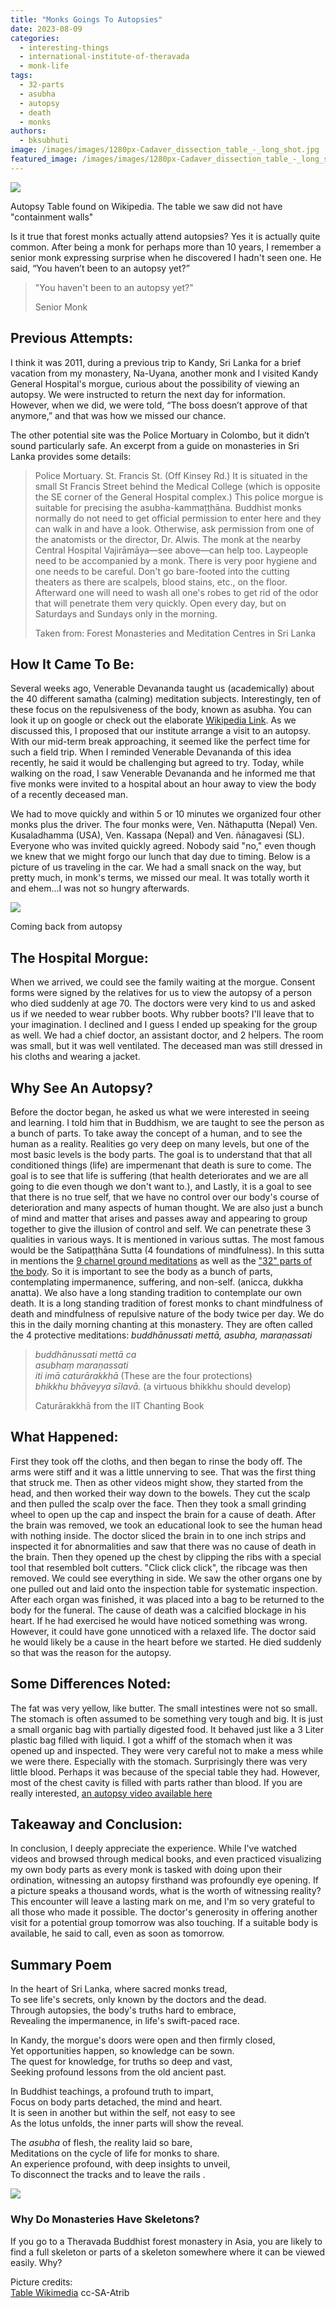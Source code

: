 ```yaml
---
title: "Monks Goings To Autopsies"
date: 2023-08-09
categories: 
  - interesting-things
  - international-institute-of-theravada
  - monk-life
tags: 
  - 32-parts
  - asubha
  - autopsy
  - death
  - monks
authors: 
  - bksubhuti
image: /images/images/1280px-Cadaver_dissection_table_-_long_shot.jpg
featured_image: /images/images/1280px-Cadaver_dissection_table_-_long_shot.jpg
---
```


![](/images/1280px-Cadaver_dissection_table_-_long_shot-1024x710.jpg)

Autopsy Table found on Wikipedia. The table we saw did not have "containment walls"

Is it true that forest monks actually attend autopsies? Yes it is actually quite common. After being a monk for perhaps more than 10 years, I remember a senior monk expressing surprise when he discovered I hadn't seen one. He said, “You haven’t been to an autopsy yet?”

> "You haven't been to an autopsy yet?"
> 
> Senior Monk

## Previous Attempts:

I think it was 2011, during a previous trip to Kandy, Sri Lanka for a brief vacation from my monastery, Na-Uyana, another monk and I visited Kandy General Hospital's morgue, curious about the possibility of viewing an autopsy. We were instructed to return the next day for information. However, when we did, we were told, “The boss doesn’t approve of that anymore,” and that was how we missed our chance.

The other potential site was the Police Mortuary in Colombo, but it didn’t sound particularly safe. An excerpt from a guide on monasteries in Sri Lanka provides some details:

> Police Mortuary. St. Francis St. (Off Kinsey Rd.) It is situated in the small St Francis Street behind the Medical College (which is opposite the SE corner of the General Hospital complex.) This police morgue is suitable for precising the asubha-kammaṭṭhāna. Buddhist monks normally do not need to get official permission to enter here and they can walk in and have a look. Otherwise, ask permission from one of the anatomists or the director, Dr. Alwis. The monk at the nearby Central Hospital Vajirāmāya—see above—can help too. Laypeople need to be accompanied by a monk. There is very poor hygiene and one needs to be careful. Don't go bare-footed into the cutting theaters as there are scalpels, blood stains, etc., on the floor. Afterward one will need to wash all one's robes to get rid of the odor that will penetrate them very quickly. Open every day, but on Saturdays and Sundays only in the morning.
> 
> Taken from: Forest Monasteries and Meditation Centres in Sri Lanka

## How It Came To Be:

Several weeks ago, Venerable Devananda taught us (academically) about the 40 different samatha (calming) meditation subjects. Interestingly, ten of these focus on the repulsiveness of the body, known as asubha. You can look it up on google or check out the elaborate [Wikipedia Link](https://en.wikipedia.org/wiki/Patikulamanasikara). As we discussed this, I proposed that our institute arrange a visit to an autopsy. With our mid-term break approaching, it seemed like the perfect time for such a field trip. When I reminded Venerable Devananda of this idea recently, he said it would be challenging but agreed to try. Today, while walking on the road, I saw Venerable Devananda and he informed me that five monks were invited to a hospital about an hour away to view the body of a recently deceased man.

We had to move quickly and within 5 or 10 minutes we organized four other monks plus the driver. The four monks were, Ven. Nāthaputta (Nepal) Ven. Kusaladhamma (USA), Ven. Kassapa (Nepal) and Ven. ñānagavesi (SL). Everyone who was invited quickly agreed. Nobody said "no," even though we knew that we might forgo our lunch that day due to timing. Below is a picture of us traveling in the car. We had a small snack on the way, but pretty much, in monk's terms, we missed our meal. It was totally worth it and ehem...I was not so hungry afterwards.

![](/images/coming_back_autopsy-1024x472.jpg)

Coming back from autopsy

## The Hospital Morgue:

When we arrived, we could see the family waiting at the morgue. Consent forms were signed by the relatives for us to view the autopsy of a person who died suddenly at age 70. The doctors were very kind to us and asked us if we needed to wear rubber boots. Why rubber boots? I'll leave that to your imagination. I declined and I guess I ended up speaking for the group as well. We had a chief doctor, an assistant doctor, and 2 helpers. The room was small, but it was well ventilated. The deceased man was still dressed in his cloths and wearing a jacket.

## Why See An Autopsy?

Before the doctor began, he asked us what we were interested in seeing and learning. I told him that in Buddhism, we are taught to see the person as a bunch of parts. To take away the concept of a human, and to see the human as a reality. Realities go very deep on many levels, but one of the most basic levels is the body parts. The goal is to understand that that all conditioned things (life) are impermenant that death is sure to come. The goal is to see that life is suffering (that health deteriorates and we are all going to die even though we don't want to.), and Lastly, it is a goal to see that there is no true self, that we have no control over our body's course of deterioration and many aspects of human thought. We are also just a bunch of mind and matter that arises and passes away and appearing to group together to give the illusion of control and self. We can penetrate these 3 qualities in various ways. It is mentioned in various suttas. The most famous would be the Satipaṭṭhāna Sutta (4 foundations of mindfulness). In this sutta in mentions the [9 charnel ground meditations](https://www.ancient-buddhist-texts.net/Texts-and-Translations/Chanting-for-Meditators/17-Satipatthana-Navasivathikapabbam.htm) as well as the ["32" parts of the body](https://www.ancient-buddhist-texts.net/Texts-and-Translations/Chanting-for-Meditators/16-Satipatthana-Patikulamanasikarapabbam.htm). So it is important to see the body as a bunch of parts, contemplating impermanence, suffering, and non-self. (anicca, dukkha anatta). We also have a long standing tradition to contemplate our own death. It is a long standing tradition of forest monks to chant mindfulness of death and mindfulness of repulsive nature of the body twice per day. We do this in the daily morning chanting at this monastery. They are often called the 4 protective meditations: _buddhānussati mettā, asubha, maraṇassati_

> _buddhānussati mettā ca_  
> _asubhaṃ maraṇassati_  
> _iti imā caturārakkhā_ (These are the four protections)  
> _bhikkhu bhāveyya sīlavā._ (a virtuous bhikkhu should develop)
> 
> Caturārakkhā from the IIT Chanting Book

## What Happened:

First they took off the cloths, and then began to rinse the body off. The arms were stiff and it was a little unnerving to see. That was the first thing that struck me. Then as other videos might show, they started from the head, and then worked their way down to the bowels. They cut the scalp and then pulled the scalp over the face. Then they took a small grinding wheel to open up the cap and inspect the brain for a cause of death. After the brain was removed, we took an educational look to see the human head with nothing inside. The doctor sliced the brain in to one inch strips and inspected it for abnormalities and saw that there was no cause of death in the brain. Then they opened up the chest by clipping the ribs with a special tool that resembled bolt cutters. "Click click click", the ribcage was then removed. We could see everything in side. We saw the other organs one by one pulled out and laid onto the inspection table for systematic inspection. After each organ was finished, it was placed into a bag to be returned to the body for the funeral. The cause of death was a calcified blockage in his heart. If he had exercised he would have noticed something was wrong. However, it could have gone unnoticed with a relaxed life. The doctor said he would likely be a cause in the heart before we started. He died suddenly so that was the reason for the autopsy.

## Some Differences Noted:

The fat was very yellow, like butter. The small intestines were not so small. The stomach is often assumed to be something very tough and big. It is just a small organic bag with partially digested food. It behaved just like a 3 Liter plastic bag filled with liquid. I got a whiff of the stomach when it was opened up and inspected. They were very careful not to make a mess while we were there. Especially with the stomach. Surprisingly there was very little blood. Perhaps it was because of the special table they had. However, most of the chest cavity is filled with parts rather than blood. If you are really interested, [an autopsy video available here](https://www.youtube.com/watch?v=nHeFUT-11So)

## Takeaway and Conclusion:

In conclusion, I deeply appreciate the experience. While I've watched videos and browsed through medical books, and even practiced visualizing my own body parts as every monk is tasked with doing upon their ordination, witnessing an autopsy firsthand was profoundly eye opening. If a picture speaks a thousand words, what is the worth of witnessing reality? This encounter will leave a lasting mark on me, and I'm so very grateful to all those who made it possible. The doctor's generosity in offering another visit for a potential group tomorrow was also touching. If a suitable body is available, he said to call, even as soon as tomorrow.

## Summary Poem

In the heart of Sri Lanka, where sacred monks tread,  
To see life's secrets, only known by the doctors and the dead.  
Through autopsies, the body's truths hard to embrace,  
Revealing the impermanence, in life's swift-paced race.

In Kandy, the morgue's doors were open and then firmly closed,  
Yet opportunities happen, so knowledge can be sown.  
The quest for knowledge, for truths so deep and vast,  
Seeking profound lessons from the old ancient past.

In Buddhist teachings, a profound truth to impart,  
Focus on body parts detached, the mind and heart.  
It is seen in another but within the self, not easy to see  
As the lotus unfolds, the inner parts will show the reveal.

The _asubha_ of flesh, the reality laid so bare,  
Meditations on the cycle of life for monks to share.  
An experience profound, with deep insights to unveil,  
To disconnect the tracks and to leave the rails .

![](/images/MonkSkeleton.png)

### Why Do Monasteries Have Skeletons?

If you go to a Theravada Buddhist forest monastery in Asia, you are likely to find a full skeleton or parts of a skeleton somewhere where it can be viewed easily. Why?

Picture credits:  
[Table Wikimedia](https://commons.wikimedia.org/w/index.php?curid=170499) cc-SA-Atrib